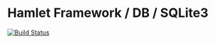 Hamlet Framework / DB / SQLite3
===

[![Build Status](https://travis-ci.org/hamlet-framework/db-sqlite3.svg)](https://travis-ci.org/hamlet-framework/db-sqlite3)
